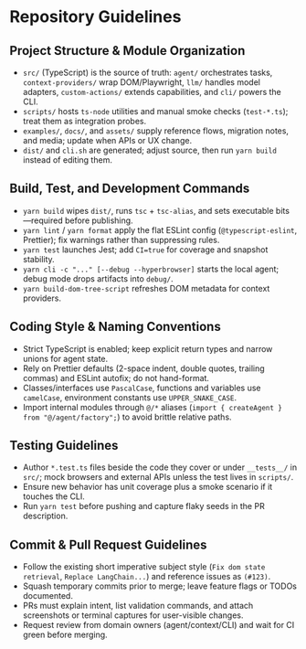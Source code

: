 # Repository Guidelines

## Project Structure & Module Organization
- `src/` (TypeScript) is the source of truth: `agent/` orchestrates tasks, `context-providers/` wrap DOM/Playwright, `llm/` handles model adapters, `custom-actions/` extends capabilities, and `cli/` powers the CLI.
- `scripts/` hosts `ts-node` utilities and manual smoke checks (`test-*.ts`); treat them as integration probes.
- `examples/`, `docs/`, and `assets/` supply reference flows, migration notes, and media; update when APIs or UX change.
- `dist/` and `cli.sh` are generated; adjust source, then run `yarn build` instead of editing them.

## Build, Test, and Development Commands
- `yarn build` wipes `dist/`, runs `tsc` + `tsc-alias`, and sets executable bits—required before publishing.
- `yarn lint` / `yarn format` apply the flat ESLint config (`@typescript-eslint`, Prettier); fix warnings rather than suppressing rules.
- `yarn test` launches Jest; add `CI=true` for coverage and snapshot stability.
- `yarn cli -c "..." [--debug --hyperbrowser]` starts the local agent; debug mode drops artifacts into `debug/`.
- `yarn build-dom-tree-script` refreshes DOM metadata for context providers.

## Coding Style & Naming Conventions
- Strict TypeScript is enabled; keep explicit return types and narrow unions for agent state.
- Rely on Prettier defaults (2-space indent, double quotes, trailing commas) and ESLint autofix; do not hand-format.
- Classes/interfaces use `PascalCase`, functions and variables use `camelCase`, environment constants use `UPPER_SNAKE_CASE`.
- Import internal modules through `@/*` aliases (`import { createAgent } from "@/agent/factory";`) to avoid brittle relative paths.

## Testing Guidelines
- Author `*.test.ts` files beside the code they cover or under `__tests__/` in `src/`; mock browsers and external APIs unless the test lives in `scripts/`.
- Ensure new behavior has unit coverage plus a smoke scenario if it touches the CLI.
- Run `yarn test` before pushing and capture flaky seeds in the PR description.

## Commit & Pull Request Guidelines
- Follow the existing short imperative subject style (`Fix dom state retrieval`, `Replace LangChain...`) and reference issues as `(#123)`.
- Squash temporary commits prior to merge; leave feature flags or TODOs documented.
- PRs must explain intent, list validation commands, and attach screenshots or terminal captures for user-visible changes.
- Request review from domain owners (agent/context/CLI) and wait for CI green before merging.
